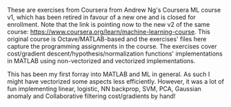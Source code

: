These are exercises from Coursera from Andrew Ng's Coursera ML course v1, 
which has been retired in favour of a new one and is closed for enrollment. Note that the link is pointing now to the new v2 of the same course: https://www.coursera.org/learn/machine-learning-course.
This original course is Octave/MATLAB-based and the exercises' files here capture the programming assignments in the course.
The exercises cover cost/gradient descent/hypothesis/normalization functions' implementations in MATLAB using non-vectorized and vectorized implementations.

This has been my first forray into MATLAB and ML in general. As such I might have vectorized some aspects less efficiently.
However, it was a lot of fun implementing linear, logistic, NN backprop, SVM, PCA, Gaussian anomaly and Collaborative filtering cost/gradients by hand!
